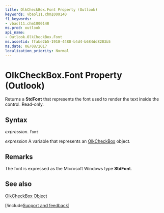 ```yaml
---
title: OlkCheckBox.Font Property (Outlook)
keywords: vbaol11.chm1000140
f1_keywords:
- vbaol11.chm1000140
ms.prod: outlook
api_name:
- Outlook.OlkCheckBox.Font
ms.assetid: ffabe2b5-1910-4480-b4d4-b684dd8203b5
ms.date: 06/08/2017
localization_priority: Normal
---
```



# OlkCheckBox.Font Property (Outlook)

Returns a  **StdFont** that represents the font used to render the text inside the control. Read-only.


## Syntax

_expression_. `Font`

_expression_ A variable that represents an [OlkCheckBox](./Outlook.OlkCheckBox.md) object.


## Remarks

The font is expressed as the Microsoft Windows type  **StdFont**.


## See also


[OlkCheckBox Object](Outlook.OlkCheckBox.md)

[!include[Support and feedback](~/includes/feedback-boilerplate.md)]